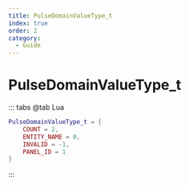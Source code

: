 ```yaml
---
title: PulseDomainValueType_t
index: true
order: 2
category:
  - Guide
---
```


# PulseDomainValueType_t
::: tabs
@tab Lua
```lua
PulseDomainValueType_t = {
    COUNT = 2,
    ENTITY_NAME = 0,
    INVALID = -1,
    PANEL_ID = 1
}
```
:::